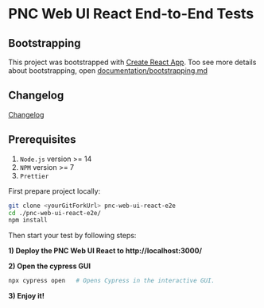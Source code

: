 # PNC Web UI React End-to-End Tests

## Bootstrapping

This project was bootstrapped with [Create React App](https://github.com/facebook/create-react-app). Too see more details about bootstrapping, open [documentation/bootstrapping.md](./documentation/bootstrapping.md)

## Changelog

[Changelog](https://github.com/project-ncl/pnc-web-ui-react-e2e/wiki/Changelog)

## Prerequisites

1. `Node.js` version >= 14
2. `NPM` version >= 7
3. `Prettier`

First prepare project locally:

```bash
git clone <yourGitForkUrl> pnc-web-ui-react-e2e
cd ./pnc-web-ui-react-e2e/
npm install
```

Then start your test by following steps:

**1) Deploy the PNC Web UI React to http://localhost:3000/**

**2) Open the cypress GUI**

```bash
npx cypress open   # Opens Cypress in the interactive GUI.
```

**3) Enjoy it!**
